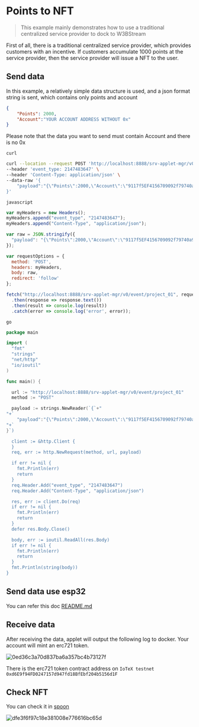 # Points to NFT

 > This example mainly demonstrates how to use a traditional centralized service provider to dock to W3BStream

First of all, there is a traditional centralized service provider, which provides customers with an incentive. If customers accumulate 1000 points at the service provider, then the service provider will issue a NFT to the user.

## Send data
In this example, a relatively simple data structure is used, and a json format string is sent, which contains only points and account
```json
{
    "Points": 2000,
    "Account":"YOUR ACCOUNT ADDRESS WITHOUT 0x"
}
```

Please note that the data you want to send must contain Account and there is no 0x

`curl`
```bash
curl --location --request POST 'http://localhost:8888/srv-applet-mgr/v0/event/project_01' \
--header 'event_type: 2147483647' \
--header 'Content-Type: application/json' \
--data-raw '{
    "payload":"{\"Points\":2000,\"Account\":\"9117f5EF4156709092f79740a97b1638cA399A00\"}"
}'
```

`javascript`
```javascript
var myHeaders = new Headers();
myHeaders.append("event_type", "2147483647");
myHeaders.append("Content-Type", "application/json");

var raw = JSON.stringify({
  "payload": "{\"Points\":2000,\"Account\":\"9117f5EF4156709092f79740a97b1638cA399A00\"}"
});

var requestOptions = {
  method: 'POST',
  headers: myHeaders,
  body: raw,
  redirect: 'follow'
};

fetch("http://localhost:8888/srv-applet-mgr/v0/event/project_01", requestOptions)
  .then(response => response.text())
  .then(result => console.log(result))
  .catch(error => console.log('error', error));

```

`go`
```go
package main

import (
  "fmt"
  "strings"
  "net/http"
  "io/ioutil"
)

func main() {

  url := "http://localhost:8888/srv-applet-mgr/v0/event/project_01"
  method := "POST"

  payload := strings.NewReader(`{`+"
"+`
    "payload":"{\"Points\":2000,\"Account\":\"9117f5EF4156709092f79740a97b1638cA399A00\"}"`+"
"+`
}`)

  client := &http.Client {
  }
  req, err := http.NewRequest(method, url, payload)

  if err != nil {
    fmt.Println(err)
    return
  }
  req.Header.Add("event_type", "2147483647")
  req.Header.Add("Content-Type", "application/json")

  res, err := client.Do(req)
  if err != nil {
    fmt.Println(err)
    return
  }
  defer res.Body.Close()

  body, err := ioutil.ReadAll(res.Body)
  if err != nil {
    fmt.Println(err)
    return
  }
  fmt.Println(string(body))
}
```
## Send data use esp32
You can refer this doc [README.md](/click2earn/README.md#hardware)

## Receive data
After receiving the data, applet will output the following log to docker. Your account will mint an erc721 token.

![0ed36c3a70d837ba6a357bc4b73127f](https://user-images.githubusercontent.com/35157091/199143442-76d4b5eb-86c1-4b47-ae3c-bcec2958f8ce.jpg)


There is the erc721 token contract address on `IoTeX testnet` `0xd6E9f94FD0247157d947fd18BfEbf204b5156d1F`


## Check NFT
You can check it in [spoon](https://app.spoon.limo/github/spoonproject/examples?path=W3BStream%20NFT.json)

![dfe3f6f97c18e381008e776616bc65d](https://user-images.githubusercontent.com/35157091/199143503-515376b7-c46f-4f2d-a844-de698db081da.jpg)

